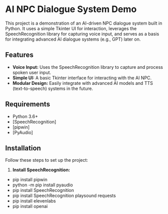 # AI NPC Dialogue System Demo

This project is a demonstration of an AI-driven NPC dialogue system built in Python. It uses a simple Tkinter UI for interaction, leverages the SpeechRecognition library for capturing voice input, and serves as a basis for integrating advanced AI dialogue systems (e.g., GPT) later on.

## Features

- **Voice Input:** Uses the SpeechRecognition library to capture and process spoken user input.
- **Simple UI:** A basic Tkinter interface for interacting with the AI NPC.
- **Modular Design:** Easily integrate with advanced AI models and TTS (text-to-speech) systems in the future.

## Requirements

- Python 3.6+
- [SpeechRecognition]
- [pipwin]
- [PyAudio]

## Installation

Follow these steps to set up the project:

1. **Install SpeechRecognition:**
- pip install pipwin
- python -m pip install pyaudio
- pip install SpeechRecognition
- pip install SpeechRecognition playsound requests
- pip install elevenlabs
- pip install openai
